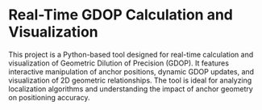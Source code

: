 # Real-Time GDOP Calculation and Visualization
This project is a Python-based tool designed for real-time calculation and visualization of Geometric Dilution of Precision (GDOP). It features interactive manipulation of anchor positions, dynamic GDOP updates, and visualization of 2D geometric relationships. The tool is ideal for analyzing localization algorithms and understanding the impact of anchor geometry on positioning accuracy.
